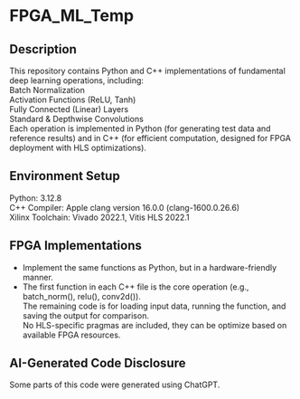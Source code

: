 # FPGA_ML_Temp

## Description
This repository contains Python and C++ implementations of fundamental deep learning operations, including:  
  Batch Normalization  
  Activation Functions (ReLU, Tanh)  
  Fully Connected (Linear) Layers  
  Standard & Depthwise Convolutions  
Each operation is implemented in Python (for generating test data and reference results) and in C++ (for efficient computation, designed for FPGA deployment with HLS optimizations).  

## Environment Setup
Python: 3.12.8  
C++ Compiler: Apple clang version 16.0.0 (clang-1600.0.26.6)  
Xilinx Toolchain: Vivado 2022.1, Vitis HLS 2022.1  

## FPGA Implementations
- Implement the same functions as Python, but in a hardware-friendly manner.  
- The first function in each C++ file is the core operation (e.g., batch_norm(), relu(), conv2d()).  
  The remaining code is for loading input data, running the function, and saving the output for comparison.  
  No HLS-specific pragmas are included, they can be optimize based on available FPGA resources.  

## AI-Generated Code Disclosure
Some parts of this code were generated using ChatGPT.
